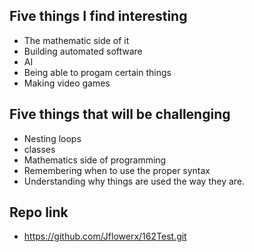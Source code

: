 Five things I find interesting
-------------------------
* The mathematic side of it
* Building automated software 
* AI 
* Being able to progam certain things
* Making video games

Five things that will be challenging 
--------------------------
* Nesting loops
* classes
* Mathematics side of programming
* Remembering when to use the proper syntax
* Understanding why things are used the way they are.  

Repo link
----    
* https://github.com/Jflowerx/162Test.git
